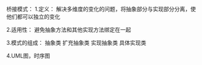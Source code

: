 桥接模式：
1.定义：
解决多维度的变化的问题，将抽象部分与实现部分分离，使他们都可以独立的变化

2.适用性：
避免抽象方法和其他实现方法绑定在一起

3.模式的组成：
抽象类
扩充抽象类
实现抽象类
具体实现类

4.UML图，时序图